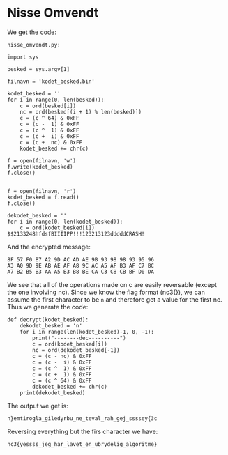 # Nisse Omvendt
We get the code:
```
nisse_omvendt.py:

import sys

besked = sys.argv[1]

filnavn = 'kodet_besked.bin'

kodet_besked = ''
for i in range(0, len(besked)):
    c = ord(besked[i])
    nc = ord(besked[(i + 1) % len(besked)])
    c = (c ^ 64) & 0xFF
    c = (c -  1) & 0xFF
    c = (c ^  1) & 0xFF
    c = (c +  i) & 0xFF
    c = (c +  nc) & 0xFF
    kodet_besked += chr(c)

f = open(filnavn, 'w')
f.write(kodet_besked)
f.close()


f = open(filnavn, 'r')
kodet_besked = f.read()
f.close()

dekodet_besked = ''
for i in range(0, len(kodet_besked)):
    c = ord(kodet_besked[i])
$$2133248hfdsfBIIIIPP!!!123213123dddddCRASH!
```
And the encrypted message:
```
8F 57 F0 B7 A2 9D AC AD AE 9B 93 98 98 93 95 96
A3 A0 9D 9E AB AE AF A8 9C AC A5 AF B3 AF C7 BC
A7 B2 B5 B3 AA A5 B3 B8 BE CA C3 C8 CB BF D0 DA
```

We see that all of the operations made on c are easily reversable (except the one involving nc).
Since we know the flag format (nc3{}), we can assume the first character to be `n` and therefore get a value
for the first nc. Thus we generate the code: 
```
def decrypt(kodet_besked):
	dekodet_besked = 'n'
	for i in range(len(kodet_besked)-1, 0, -1):
		print("--------dec----------")
		c = ord(kodet_besked[i])
		nc = ord(dekodet_besked[-1])
		c = (c - nc) & 0xFF
		c = (c -  i) & 0xFF
		c = (c ^  1) & 0xFF
		c = (c +  1) & 0xFF
		c = (c ^ 64) & 0xFF
		dekodet_besked += chr(c)
	print(dekodet_besked)
```
The output we get is:
```
n}emtirogla_giledyrbu_ne_teval_rah_gej_ssssey{3c
```
Reversing everything but the firs character we have:
```
nc3{yessss_jeg_har_lavet_en_ubrydelig_algoritme}
```
